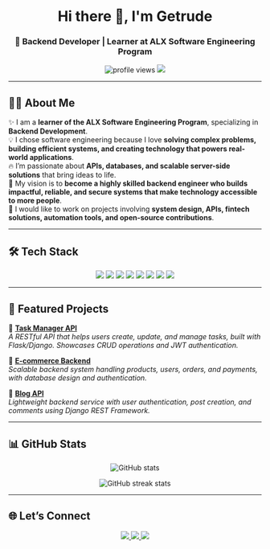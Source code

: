 ## <!-- Banner / Header -->
<h1 align="center">Hi there 👋, I'm Getrude</h1>
<h3 align="center">🚀 Backend Developer | Learner at ALX Software Engineering Program</h3>

<p align="center">
  <img src="https://komarev.com/ghpvc/?username=getrude&label=Profile%20views&color=0e75b6&style=flat" alt="profile views" /> 
  <a href="https://linkedin.com/in/[your-linkedin]" target="_blank">
    <img src="https://img.shields.io/badge/-Connect%20on%20LinkedIn-blue?style=flat&logo=Linkedin&logoColor=white"/>
  </a>
</p>

---

## 👩‍💻 About Me  

✨ I am a **learner of the ALX Software Engineering Program**, specializing in **Backend Development**.  
💡 I chose software engineering because I love **solving complex problems, building efficient systems, and creating technology that powers real-world applications**.  
🔥 I’m passionate about **APIs, databases, and scalable server-side solutions** that bring ideas to life.  
🎯 My vision is to **become a highly skilled backend engineer who builds impactful, reliable, and secure systems that make technology accessible to more people**.  
🌱 I would like to work on projects involving **system design, APIs, fintech solutions, automation tools, and open-source contributions**.  

---

## 🛠️ Tech Stack  

<p align="center">
  <img src="https://img.shields.io/badge/Code-Python-blue?style=flat&logo=python"/> 
  <img src="https://img.shields.io/badge/Code-JavaScript-yellow?style=flat&logo=javascript"/> 
  <img src="https://img.shields.io/badge/Framework-Django-darkgreen?style=flat&logo=django"/> 
  <img src="https://img.shields.io/badge/Framework-Flask-black?style=flat&logo=flask"/> 
  <img src="https://img.shields.io/badge/Framework-Node.js-green?style=flat&logo=node.js"/> 
  <img src="https://img.shields.io/badge/Database-PostgreSQL-blue?style=flat&logo=postgresql"/> 
  <img src="https://img.shields.io/badge/Database-MySQL-orange?style=flat&logo=mysql"/> 
  <img src="https://img.shields.io/badge/Tools-Git-orange?style=flat&logo=git"/>
</p>

---

## 📂 Featured Projects  

🔹 **[Task Manager API](https://github.com/[username]/[repo])**  
*A RESTful API that helps users create, update, and manage tasks, built with Flask/Django. Showcases CRUD operations and JWT authentication.*  

🔹 **[E-commerce Backend](https://github.com/[username]/[repo])**  
*Scalable backend system handling products, users, orders, and payments, with database design and authentication.*  

🔹 **[Blog API](https://github.com/[username]/[repo])**  
*Lightweight backend service with user authentication, post creation, and comments using Django REST Framework.*  

---

## 📊 GitHub Stats  

<p align="center">
  <img src="https://github-readme-stats.vercel.app/api?username=[your-username]&show_icons=true&theme=tokyonight" alt="GitHub stats" />
</p>

<p align="center">
  <img src="https://github-readme-streak-stats.herokuapp.com/?user=[your-username]&theme=tokyonight" alt="GitHub streak stats" />
</p>

---

## 🌐 Let’s Connect  

<p align="center">
  <a href="mailto:[getrudengure6@gmail.com]">
    <img src="https://img.shields.io/badge/Email-D14836?style=flat&logo=gmail&logoColor=white" />
  </a>
  <a href="https://linkedin.com/in/[getrudengure]" target="_blank">
    <img src="https://img.shields.io/badge/-LinkedIn-blue?style=flat&logo=Linkedin&logoColor=white"/>
  </a>
  <a href="https://twitter.com/[your-twitter]" target="_blank">
    <img src="https://img.shields.io/badge/-Twitter-1DA1F2?style=flat&logo=Twitter&logoColor=white"/>
  </a>
</p>

